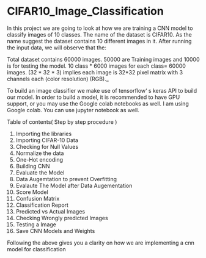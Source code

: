 # CIFAR10_Image_Classification
In this project we are going to look at how we are training a CNN model to classify images of 10 classes. The name of the dataset is CIFAR10. As the name suggest the dataset contains 10 different images in it.
After running the input data, we will observe that the:

Total dataset contains 60000 images. 50000 are Training images and 10000 is for testing the model.
10 class * 6000 images for each class= 60000 images.
(32 * 32 * 3) implies each image is 32*32 pixel matrix with 3 channels each (color resolution) (RGB)._

To build an image classifier we make use of tensorflow‘ s keras API to build our model. In order to build a model, it is recommended to have GPU support, or you may use the Google colab notebooks as well. I am using Google colab. You can use jupyter notebook as well.

Table of contents( Step by step procedure )
1. Importing the libraries
2. Importing CIFAR-10 Data
3. Checking for Null Values
4. Normalize the data
5. One-Hot encoding
6. Building CNN
7. Evaluate the Model
8. Data Augemtation to prevent Overfitting
9. Evalaute The Model after Data Augementation
10. Score Model
11. Confusion Matrix
12. Classification Report
13. Predicted vs Actual Images
14. Checking Wrongly predicted Images
15. Testing a Image
16. Save CNN Models and Weights

Following the above gives you a clarity on how we are implementing a cnn model for classification
